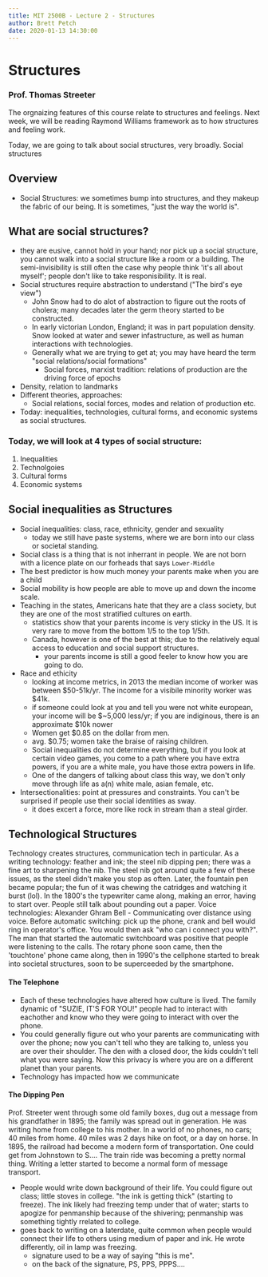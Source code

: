 ```yaml
---
title: MIT 2500B - Lecture 2 - Structures
author: Brett Petch
date: 2020-01-13 14:30:00
---
```

# Structures
### Prof. Thomas Streeter

The orgnaizing features of this course relate to structures and feelings. Next week, we will be reading Raymond Williams framework as to how structures and feeling work.

Today, we are going to talk about social structures, very broadly. Social structures
## Overview
- Social Structures: 
we sometimes bump into structures, and they makeup the fabric of our being. It is sometimes, "just the way the world is". 

## What are social structures?
- they are eusive, cannot hold in your hand; nor pick up a social structure, you cannot walk into a social structure like a room or a building. The semi-invisibility is still often the case why people think 'it's all about myself'; people don't like to take responisibility. It is real.
- Social structures require abstraction to understand ("The bird's eye view")
    - John Snow had to do alot of abstraction to figure out the roots of cholera; many decades later the germ theory started to be constructed.
    - In early victorian London, England; it was in part population density. Snow looked at water and sewer infastructure, as well as human interactions with technologies.
    - Generally what we are trying to get at; you may have heard the term "social relations/social formations"
        - Social forces, marxist tradition: relations of production are the driving force of epochs
- Density, relation to landmarks
- Different theories, approaches:
    - Social relations, social forces, modes and relation of production etc.
- Today: inequalities, technologies, cultural forms, and economic systems as social structures.

### Today, we will look at 4 types of social structure:
1. Inequalities
2. Technolgoies
3. Cultural forms
4. Economic systems

## Social inequalities as Structures
- Social inequalities: class, race, ethnicity, gender and sexuality
    - today we still have paste systems, where we are born into our class or societal standing.
- Social class is a thing that is not inherrant in people. We are not born with a licence plate on our forheads that says ``Lower-Middle``
- The best predictor is how much money your parents make when you are a child
- Social mobility is how people are able to move up and down the income scale.
- Teaching in the states, Americans hate that they are a class society, but they are one of the most stratified cultures on earth.
    - statistics show that your parents income is very sticky in the US. It is very rare to move from the bottom 1/5 to the top 1/5th.
    - Canada, however is one of the best at this; due to the relatively equal access to education and social support structures.
        - your parents income is still a good feeler to know how you are going to do.
- Race and ethicity
    - looking at income metrics, in 2013 the median income of worker was between $50-51k/yr. The income for a visibile minority worker was $41k.
    - if someone could look at you and tell you were not white european, your income will be $~5,000 less/yr; if you are indiginous, there is an approximate $10k nower
    - Women get $0.85 on the dollar from men.
    - avg. $0.75; women take the braise of raising children.
    - Social inequalities do not determine everything, but if you look at certain video games, you come to a path where you have extra powers, if you are a white male, you have those extra powers in life.
    - One of the dangers of talking about class this way, we don't only move through life as a(n) white male, asian female, etc.
- Intersectionalities: point at pressures and constraints. You can't be surprised if people use their social identities as sway. 
    - it does excert a force, more like rock in stream than a steal girder.

## Technological Structures

Technology creates structures, communication tech in particular. As a writing technology: feather and ink; the steel nib dipping pen; there was a fine art to sharpening the nib. The steel nib got around quite a few of these issues, as the steel didn't make you stop as often. Later, the fountain pen became popular; the fun of it was chewing the catridges and watching it burst (lol). In the 1800's the typewriter came along, making an error, having to start over. People still talk about pounding out a paper. Voice technologies: Alexander Ghram Bell - Communicating over distance using voice. Before automatic switching: pick up the phone, crank and bell would ring in operator's office. You would then ask "who can i connect you with?". The man that started the automatic switchboard was positive that people were listening to the calls. The rotary phone soon came, then the 'touchtone' phone came along, then in 1990's the cellphone started to break into societal structures, soon to be superceeded by the smartphone.

#### The Telephone
- Each of these technologies have altered how culture is lived. The family dynamic of "SUZIE, IT'S FOR YOU!" people had to interact with eachother and know who they were going to interact with over the phone.
- You could generally figure out who your parents are communicating with over the phone; now you can't tell who they are talking to, unless you are over their shoulder. The den with a closed door, the kids couldn't tell what you were saying. Now this privacy is where you are on a different planet than your parents.
- Technology has impacted how we communicate

#### The Dipping Pen
Prof. Streeter went through some old family boxes, dug out a message from his grandfather in 1895; the family was spread out in generation. He was writing home from college to his mother. In a world of no phones, no cars; 40 miles from home. 40 miles was 2 days hike on foot, or a day on horse. In 1895, the railroad had become a modern form of transportation. One could get from Johnstown to S.... The train ride was becoming a pretty normal thing. Writing a letter started to become a normal form of message transport. 
- People would write down background of their life. You could figure out class; little stoves in college. "the ink is getting thick" (starting to freeze). The ink likely had freezing temp under that of water; starts to apogize for penmanship because of the shivering; penmanship was something tightly rrelated to college.
- goes back to writing on a laterdate, quite common when people would connect their life to others using medium of paper and ink. He wrote differently, oil in lamp was freezing. 
    - signature used to be a way of saying "this is me". 
    - on the back of the signature, PS, PPS, PPPS....
